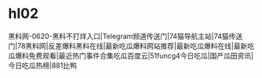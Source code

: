 # hl02
黑料网-0620-黑料不打烊入口|Telegram频道传送门|74猫导航主站|74猫传送门|78黑料网|反差爆料黑料在线|最新吃瓜爆料网站推荐|最新吃瓜爆料在线|最新吃瓜爆料免费观看|最近热门事件合集吃瓜百度云|51funcg4今日吃瓜|国产瓜田资讯|今日吃瓜热榜|881比鸭
